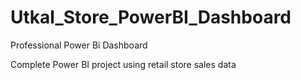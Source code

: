 # Utkal_Store_PowerBI_Dashboard
Professional Power Bi Dashboard

Complete Power BI project using retail store sales data 


